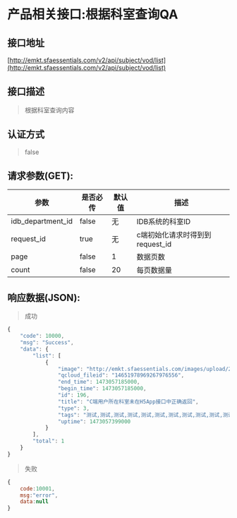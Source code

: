 # 产品相关接口:根据科室查询QA

## 接口地址

[http://emkt.sfaessentials.com/v2/api/subject/vod/list](http://emkt.sfaessentials.com/v2/api/subject/vod/list)

## 接口描述

> 根据科室查询内容

## 认证方式

> false



## 请求参数(GET):

| 参数 | 是否必传 | 默认值 |  描述 | 
| ---- | ----- | ----- | ----- | 
| idb_department_id | false | 无 | IDB系统的科室ID | 
| request_id| true | 无| c端初始化请求时得到到request_id|
| page | false | 1 | 数据页数 | 
| count | false | 20 | 每页数据量 |


## 响应数据(JSON):
> 成功

```javascript
{
    "code": 10000,
    "msg": "Success",
    "data": {
        "list": [
            {
                "image": "http://emkt.sfaessentials.com/images/upload/20160905/14730573513101.png",
                "qcloud_fileid": "14651978969267976556",
                "end_time": 1473057185000,
                "begin_time": 1473057185000,
                "id": 196,
                "title": "C端用户所在科室未在H5App接口中正确返回",
                "type": 3,
                "tags": "测试,测试,测试,测试,测试,测试,测试,测试,测试,测试,测试,测试,测试,测试",
                "uptime": 1473057399000
            }
        ],
        "total": 1
    }
}
```
> 失败 

```javascript
{
    code:10001,
    msg:"error",
    data:null
}
```
